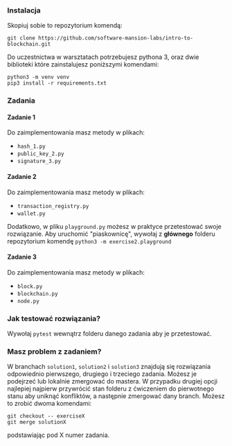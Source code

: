 ### Instalacja
Skopiuj sobie to repozytorium komendą:
```
git clone https://github.com/software-mansion-labs/intro-to-blockchain.git
```

Do uczestnictwa w warsztatach potrzebujesz pythona 3, oraz dwie biblioteki które zainstalujesz poniższymi komendami:  

```
python3 -m venv venv
pip3 install -r requirements.txt
```

### Zadania

#### Zadanie 1
Do zaimplementowania masz metody w plikach:
- `hash_1.py`
- `public_key_2.py`
- `signature_3.py`

#### Zadanie 2
Do zaimplementowania masz metody w plikach:
- `transaction_registry.py`
- `wallet.py`

Dodatkowo, w pliku `playground.py` możesz w praktyce przetestować swoje rozwiązanie. Aby uruchomić "piaskownicę", wywołaj z **głównego** folderu repozytorium komendę `python3 -m exercise2.playground`

#### Zadanie 3
Do zaimplementowania masz metody w plikach:
- `block.py`
- `blockchain.py`
- `node.py`

### Jak testować rozwiązania?
Wywołaj `pytest` wewnątrz folderu danego zadania aby je przetestować.

### Masz problem z zadaniem?
W branchach `solution1`, `solution2` i `solution3` znajdują się rozwiązania odpowiednio pierwszego, drugiego i trzeciego zadania. Możesz je podejrzeć
lub lokalnie zmergować do mastera. W przypadku drugiej opcji najlepiej najpierw przywrócić stan folderu z ćwiczeniem do pierwotnego stanu aby uniknąć konfliktów, a następnie zmergować dany branch. Możesz to zrobić dwoma komendami:

```
git checkout -- exerciseX
git merge solutionX
```

podstawiając pod X numer zadania.
